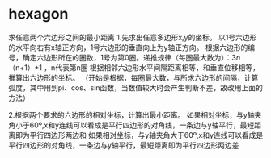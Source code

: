 # hexagon
求任意两个六边形之间的最小距离
1.先求出任意多边形x,y的坐标。
  以1号六边形的水平向右有x轴正方向，1号六边形的垂直向上为y轴正方向。
  根据六边形的编号，确定六边形所在的圈数，1号为第0圈。递推规律（每圈最大数为）：3*n*（n+1）+1 ，n代表第n圈
  根据相邻六边形水平间隔距离相等，和垂直位移相等，推算出六边形的坐标。
  （开始是根据，每圈最大数，与所求六边形的间隔，计算弧度，其中用到pi、cos、sin函数，当数值较大时会产生判断不差，故改用上面的方法）
  
2.根据两个要求的六边形的相对坐标，计算出最小距离。
  如果相对坐标，与y轴夹角小于60º,x和y连线可以看成是平行四边形的对角线，一条边与y轴平行，最短距离即为平行四边形两边和
  如果相对坐标，与y轴夹角大于60º,x和y连线可以看成是平行四边形的对角线，一条边与y轴平行，最短距离即为平行四边形两边差
